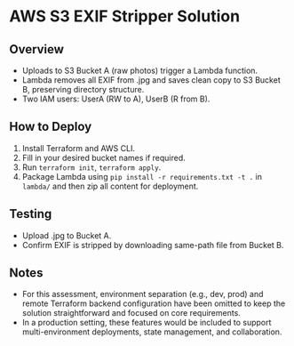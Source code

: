 
# AWS S3 EXIF Stripper Solution

## Overview
- Uploads to S3 Bucket A (raw photos) trigger a Lambda function.
- Lambda removes all EXIF from .jpg and saves clean copy to S3 Bucket B, preserving directory structure.
- Two IAM users: UserA (RW to A), UserB (R from B).

## How to Deploy
1. Install Terraform and AWS CLI.
2. Fill in your desired bucket names if required.
3. Run `terraform init`, `terraform apply`.
4. Package Lambda using `pip install -r requirements.txt -t .` in `lambda/` and then zip all content for deployment.


## Testing
- Upload .jpg to Bucket A.
- Confirm EXIF is stripped by downloading same-path file from Bucket B.

## Notes
- For this assessment, environment separation (e.g., dev, prod) and remote Terraform backend configuration have been omitted to keep the solution straightforward and focused on core requirements.
- In a production setting, these features would be included to support multi-environment deployments, state management, and collaboration.

